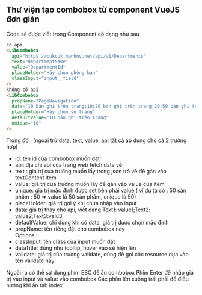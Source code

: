 ## Thư viện tạo combobox từ component VueJS đơn giản

Code sẽ được viết trong Component có dạng như sau

```html
có api
<LibCombobox
  api="https://cukcuk.manhnv.net/api/v1/Departments"
  text="DepartmentName"
  value="DepartmentId"
  placeHolder="Hãy chọn phòng ban"
  classInput="input__field"
/>
không có api
<LibCombobox
  propName="PageNavigation"
  data="10 bản ghi trên trang:10;20 bản ghi trên trang:20;50 bản ghi trên trang: 50;100 bản ghi trên trang:100"
  placeHolder="Hãy chọn số trang"
  defaultValue="10 bản ghi trên trang"
  unique="10"
/>
```

Trong đó : (ngoại trừ data, text, value, api tất cả áp dụng cho cả 2 trường hợp)

- id: tên id của combobox muốn đặt
- api: địa chỉ api của trang web fetch data về
- text : giá trị của trường muốn lấy trong json trả về để gán vào textContent item
- value: giá trị của trường muốn lấy để gán vào value của item
- unique: giá trị mặc định được set bên phải value
  ( ví dụ ta có : 50 sản phẩm : 50 => value là 50 sản phẩm, unique là 50)
- placeHolder: giá trị gợi ý khi chưa nhập vào input
- data: giá trị thay cho api, viết dạng Text1: value1;Text2: value2;Text3:valu3
- defaultValue: chỉ dùng khi có data, giá trị được chọn mặc định
- propName: tên riêng đặt cho combobox này\
  Options :
- classInput: tên class của input muốn đặt
- dataTitle: dùng như tooltip, hover vào sẽ hiện lên
- validate: giá trị của trường validate, dùng để gọi các resource dựa vào tên validate này

Ngoài ra có thể sử dụng phím ESC để ẩn combobox
Phím Enter để nhập giá trị vào input và value vào combobox
Các phím lên xuống trái phải để điều hướng khi ấn tab index
